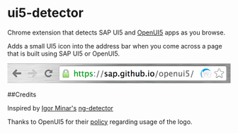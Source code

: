 ui5-detector
===========

Chrome extension that detects SAP UI5 and [OpenUI5](https://sap.github.io/openui5/) apps as you browse.

Adds a small UI5 icon into the address bar when you come across a page that is built using SAP UI5 or OpenUI5.

![ui5-detector screenshot](/images/ui5-detector-screenshot.png?raw=true)

##Credits

Inspired by [Igor Minar's](https://github.com/IgorMinar) [ng-detector](https://github.com/IgorMinar/ng-detector)

Thanks to OpenUI5 for their [policy](https://sap.github.io/openui5/logo.html) regarding usage of the logo.
